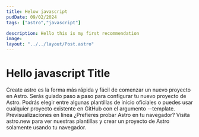 ```yaml
---
title: Helow javascript
pudDate: 09/02/2024
tags: ["astro","javascript"]

description: Hello this is my first recommendation
image:
layout: "../../layout/Post.astro"
---
```



# Hello javascript Title


Create astro es la forma más rápida y fácil de comenzar un nuevo proyecto en Astro. Serás guiado paso a paso para configurar tu nuevo proyecto de Astro. Podrás elegir entre algunas plantillas de inicio oficiales o puedes usar cualquier proyecto existente en GitHub con el argumento --template.
Previsualizaciones en línea
¿Prefieres probar Astro en tu navegador? Visita astro.new para ver nuestras plantillas y crear un proyecto de Astro solamente usando tu navegador.

